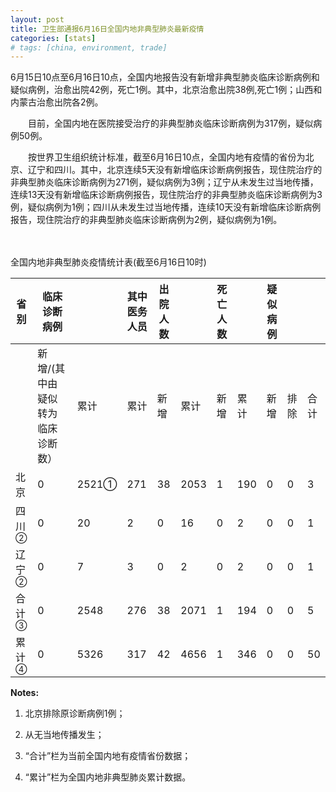 ```yaml
---
layout: post
title: 卫生部通报6月16日全国内地非典型肺炎最新疫情
categories: [stats]
# tags: [china, environment, trade]
---
```


6月15日10点至6月16日10点，全国内地报告没有新增非典型肺炎临床诊断病例和疑似病例，治愈出院42例，死亡1例。其中，北京治愈出院38例,死亡1例；山西和内蒙古治愈出院各2例。

　　目前，全国内地在医院接受治疗的非典型肺炎临床诊断病例为317例，疑似病例50例。


　　按世界卫生组织统计标准，截至6月16日10点，全国内地有疫情的省份为北京、辽宁和四川。其中，北京连续5天没有新增临床诊断病例报告，现住院治疗的非典型肺炎临床诊断病例为271例，疑似病例为3例；辽宁从未发生过当地传播，连续13天没有新增临床诊断病例报告，现住院治疗的非典型肺炎临床诊断病例为3例，疑似病例为1例；四川从未发生过当地传播，连续10天没有新增临床诊断病例报告，现住院治疗的非典型肺炎临床诊断病例为2例，疑似病例为1例。

　　

全国内地非典型肺炎疫情统计表(截至6月16日10时)


| 省 别             | 临床诊断病例            |       | 其中医务人员 | 出院人数 |      | 死亡人数 |     | 疑似病例 |    |    |
| --------------- | ----------------- | ----- | ------ | ---- | ---- | ---- | --- | ---- | -- | -- |
|                 | 新增/(其中由疑似转为临床诊断数） | 累计    | 累计     | 新增   | 累计   | 新增   | 累计  | 新增   | 排除 | 合计 |
| 北京              | 0                 | 2521① | 271    | 38   | 2053 | 1    | 190 | 0    | 0  | 3  |
| 四川<sup>②</sup>  | 0                 | 20    | 2      | 0    | 16   | 0    | 2   | 0    | 0  | 1  |
| 辽宁<sup>②</sup>  | 0                 | 7     | 3      | 0    | 2    | 0    | 2   | 0    | 0  | 1  |
| 合 计<sup>③</sup> | 0                 | 2548  | 276    | 38   | 2071 | 1    | 194 | 0    | 0  | 5  |
| 累 计<sup>④</sup> | 0                 | 5326  | 317    | 42   | 4656 | 1    | 346 | 0    | 0  | 50 |


**Notes:**
1. 北京排除原诊断病例1例；

2. 从无当地传播发生；

3. “合计”栏为当前全国内地有疫情省份数据；

4. “累计”栏为全国内地非典型肺炎累计数据。
